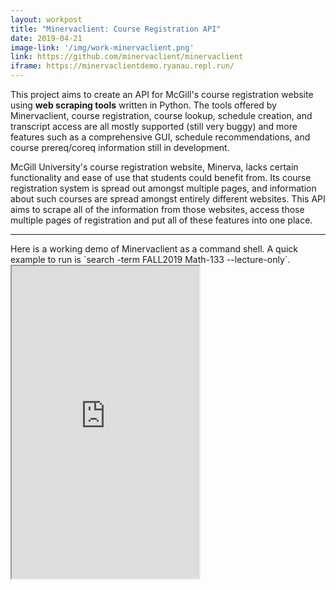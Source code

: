 ```yaml
---
layout: workpost
title: "Minervaclient: Course Registration API"
date: 2019-04-21
image-link: '/img/work-minervaclient.png'
link: https://github.com/minervaclient/minervaclient
iframe: https://minervaclientdemo.ryanau.repl.run/
---
```


This project aims to create an API for McGill's course registration website using **web scraping tools** written in Python. The tools offered by Minervaclient, course registration, course lookup, schedule creation, and transcript access are all mostly supported (still very buggy) and more features such as a comprehensive GUI, schedule recommendations, and course prereq/coreq information still in development.  

McGill University's course registration website, Minerva, lacks certain functionality and ease of use that students could benefit from.  Its course registration system is spread out amongst multiple pages, and information about such courses are spread amongst entirely different websites.  This API aims to scrape all of the information from those websites, access those multiple pages of registration and put all of these features into one place.


<hr>
Here is a working demo of Minervaclient as a command shell.  A quick example to run is `search -term FALL2019 Math-133 --lecture-only`.

<iframe src="https://minervaclientdemo.ryanau.repl.run/"></iframe>

<style>
section {
    float:left;
}
iframe {
    width:inherit;
    height:500px;
}
</style>
